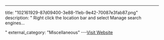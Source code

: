 ---
title: "102161929-87d09400-3e88-11eb-9e42-70087e3fab87.png"
description: "
Right click the location bar and select Manage search engines...

"
external_category: "Miscellaneous"
---[Visit Website](https://user-images.githubusercontent.com/24555810/102161929-87d09400-3e88-11eb-9e42-70087e3fab87.png)

